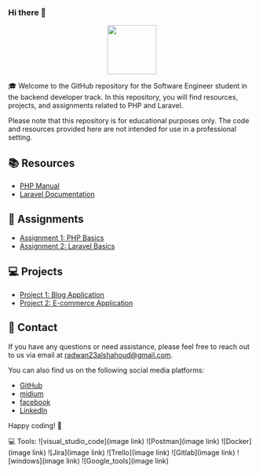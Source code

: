 ### Hi there 👋
<div id="header" align="center">
  <img src="https://media.giphy.com/media/M9gbBd9nbDrOTu1Mqx/giphy.gif" width="100"/>
</div>

🎓 Welcome to the GitHub repository for the Software Engineer student in the backend developer track. In this repository, you will find resources, projects, and assignments related to PHP and Laravel.

Please note that this repository is for educational purposes only. The code and resources provided here are not intended for use in a professional setting.

## 📚 Resources

- [PHP Manual](https://www.php.net/manual/en/)
- [Laravel Documentation](https://laravel.com/docs/)

## 📝 Assignments

- [Assignment 1: PHP Basics](assignments/assignment-1.md)
- [Assignment 2: Laravel Basics](assignments/assignment-2.md)

## 💻 Projects

- [Project 1: Blog Application](projects/project-1.md)
- [Project 2: E-commerce Application](projects/project-2.md)

## 📩 Contact

If you have any questions or need assistance, please feel free to reach out to us via email at [radwan23alshahoud@gmail.com](mailto:radwan23alshahoud@gmail.com).

You can also find us on the following social media platforms:

- [GitHub](https://github.com/Radwan23)
- [midium](https://medium.com/@radwan23alshahoud)
- [facebook](https://www.facebook.com/radwan.alshahoud/)
- [LinkedIn](https://www.linkedin.com/in/radwan-alshahoud-766000225/)

Happy coding! 🚀


💻 Tools:
![visual_studio_code](image link)
![Postman](image link)
![Docker](image link)
![Jira](image link)
![Trello](image link)
![Gitlab](image link)
![windows](image link)
![Google_tools](image link)
